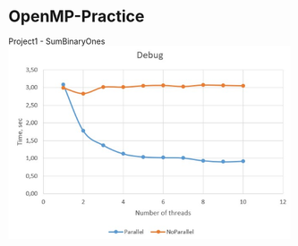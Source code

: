 # OpenMP-Practice
Project1 - SumBinaryOnes
![Debug](https://github.com/Wolfram18/OpenMP-Practice/blob/main/Charts/Debug1.png)
